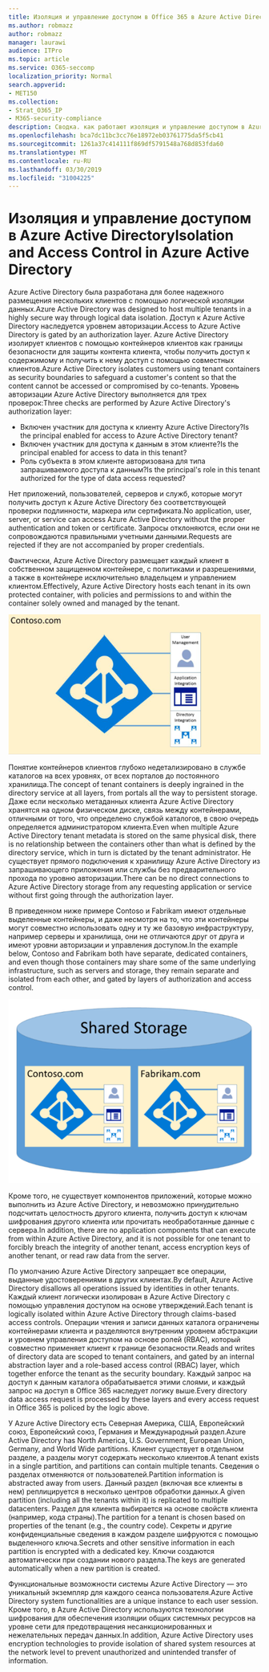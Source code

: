 ```yaml
---
title: Изоляция и управление доступом в Office 365 в Azure Active Directory
ms.author: robmazz
author: robmazz
manager: laurawi
audience: ITPro
ms.topic: article
ms.service: O365-seccomp
localization_priority: Normal
search.appverid:
- MET150
ms.collection:
- Strat_O365_IP
- M365-security-compliance
description: Сводка. как работают изоляция и управление доступом в Azure Active Directory.
ms.openlocfilehash: bca7dc11bc3cc76e18972eb03761775da5f5cb41
ms.sourcegitcommit: 1261a37c414111f869df5791548a768d853fda60
ms.translationtype: MT
ms.contentlocale: ru-RU
ms.lasthandoff: 03/30/2019
ms.locfileid: "31004225"
---
```

# <a name="isolation-and-access-control-in-azure-active-directory"></a><span data-ttu-id="6d0f7-103">Изоляция и управление доступом в Azure Active Directory</span><span class="sxs-lookup"><span data-stu-id="6d0f7-103">Isolation and Access Control in Azure Active Directory</span></span>

<span data-ttu-id="6d0f7-104">Azure Active Directory была разработана для более надежного размещения нескольких клиентов с помощью логической изоляции данных.</span><span class="sxs-lookup"><span data-stu-id="6d0f7-104">Azure Active Directory was designed to host multiple tenants in a highly secure way through logical data isolation.</span></span> <span data-ttu-id="6d0f7-105">Доступ к Azure Active Directory наследуется уровнем авторизации.</span><span class="sxs-lookup"><span data-stu-id="6d0f7-105">Access to Azure Active Directory is gated by an authorization layer.</span></span> <span data-ttu-id="6d0f7-106">Azure Active Directory изолирует клиентов с помощью контейнеров клиентов как границы безопасности для защиты контента клиента, чтобы получить доступ к содержимому и получить к нему доступ с помощью совместных клиентов.</span><span class="sxs-lookup"><span data-stu-id="6d0f7-106">Azure Active Directory isolates customers using tenant containers as security boundaries to safeguard a customer's content so that the content cannot be accessed or compromised by co-tenants.</span></span> <span data-ttu-id="6d0f7-107">Уровень авторизации Azure Active Directory выполняется для трех проверок:</span><span class="sxs-lookup"><span data-stu-id="6d0f7-107">Three checks are performed by Azure Active Directory's authorization layer:</span></span>
- <span data-ttu-id="6d0f7-108">Включен участник для доступа к клиенту Azure Active Directory?</span><span class="sxs-lookup"><span data-stu-id="6d0f7-108">Is the principal enabled for access to Azure Active Directory tenant?</span></span>
- <span data-ttu-id="6d0f7-109">Включен участник для доступа к данным в этом клиенте?</span><span class="sxs-lookup"><span data-stu-id="6d0f7-109">Is the principal enabled for access to data in this tenant?</span></span>
- <span data-ttu-id="6d0f7-110">Роль субъекта в этом клиенте авторизована для типа запрашиваемого доступа к данным?</span><span class="sxs-lookup"><span data-stu-id="6d0f7-110">Is the principal's role in this tenant authorized for the type of data access requested?</span></span>

<span data-ttu-id="6d0f7-111">Нет приложений, пользователей, серверов и служб, которые могут получить доступ к Azure Active Directory без соответствующей проверки подлинности, маркера или сертификата.</span><span class="sxs-lookup"><span data-stu-id="6d0f7-111">No application, user, server, or service can access Azure Active Directory without the proper authentication and token or certificate.</span></span> <span data-ttu-id="6d0f7-112">Запросы отклоняются, если они не сопровождаются правильными учетными данными.</span><span class="sxs-lookup"><span data-stu-id="6d0f7-112">Requests are rejected if they are not accompanied by proper credentials.</span></span>

<span data-ttu-id="6d0f7-113">Фактически, Azure Active Directory размещает каждый клиент в собственном защищенном контейнере, с политиками и разрешениями, а также в контейнере исключительно владельцем и управлением клиентом.</span><span class="sxs-lookup"><span data-stu-id="6d0f7-113">Effectively, Azure Active Directory hosts each tenant in its own protected container, with policies and permissions to and within the container solely owned and managed by the tenant.</span></span>
 
![Контейнер Azure](media/office-365-isolation-azure-container.png)

<span data-ttu-id="6d0f7-115">Понятие контейнеров клиентов глубоко недетализировано в службе каталогов на всех уровнях, от всех порталов до постоянного хранилища.</span><span class="sxs-lookup"><span data-stu-id="6d0f7-115">The concept of tenant containers is deeply ingrained in the directory service at all layers, from portals all the way to persistent storage.</span></span> <span data-ttu-id="6d0f7-116">Даже если несколько метаданных клиента Azure Active Directory хранятся на одном физическом диске, связь между контейнерами, отличными от того, что определено службой каталогов, в свою очередь определяется администратором клиента.</span><span class="sxs-lookup"><span data-stu-id="6d0f7-116">Even when multiple Azure Active Directory tenant metadata is stored on the same physical disk, there is no relationship between the containers other than what is defined by the directory service, which in turn is dictated by the tenant administrator.</span></span> <span data-ttu-id="6d0f7-117">Не существует прямого подключения к хранилищу Azure Active Directory из запрашивающего приложения или службы без предварительного прохода по уровню авторизации.</span><span class="sxs-lookup"><span data-stu-id="6d0f7-117">There can be no direct connections to Azure Active Directory storage from any requesting application or service without first going through the authorization layer.</span></span>

<span data-ttu-id="6d0f7-118">В приведенном ниже примере Contoso и Fabrikam имеют отдельные выделенные контейнеры, и даже несмотря на то, что эти контейнеры могут совместно использовать одну и ту же базовую инфраструктуру, например серверы и хранилища, они не отличаются друг от друга и имеют уровни авторизации и управления доступом.</span><span class="sxs-lookup"><span data-stu-id="6d0f7-118">In the example below, Contoso and Fabrikam both have separate, dedicated containers, and even though those containers may share some of the same underlying infrastructure, such as servers and storage, they remain separate and isolated from each other, and gated by layers of authorization and access control.</span></span>
 
![Выделенные контейнеры Azure](media/office-365-isolation-azure-dedicated-containers.png)

<span data-ttu-id="6d0f7-120">Кроме того, не существует компонентов приложений, которые можно выполнить из Azure Active Directory, и невозможно принудительно подсчитать целостность другого клиента, получить доступ к ключам шифрования другого клиента или прочитать необработанные данные с сервера.</span><span class="sxs-lookup"><span data-stu-id="6d0f7-120">In addition, there are no application components that can execute from within Azure Active Directory, and it is not possible for one tenant to forcibly breach the integrity of another tenant, access encryption keys of another tenant, or read raw data from the server.</span></span>

<span data-ttu-id="6d0f7-121">По умолчанию Azure Active Directory запрещает все операции, выданные удостоверениями в других клиентах.</span><span class="sxs-lookup"><span data-stu-id="6d0f7-121">By default, Azure Active Directory disallows all operations issued by identities in other tenants.</span></span> <span data-ttu-id="6d0f7-122">Каждый клиент логически изолирован в Azure Active Directory с помощью управления доступом на основе утверждений.</span><span class="sxs-lookup"><span data-stu-id="6d0f7-122">Each tenant is logically isolated within Azure Active Directory through claims-based access controls.</span></span> <span data-ttu-id="6d0f7-123">Операции чтения и записи данных каталога ограничены контейнерами клиента и разделяются внутренним уровнем абстракции и уровнем управления доступом на основе ролей (RBAC), который совместно применяет клиент к границе безопасности.</span><span class="sxs-lookup"><span data-stu-id="6d0f7-123">Reads and writes of directory data are scoped to tenant containers, and gated by an internal abstraction layer and a role-based access control (RBAC) layer, which together enforce the tenant as the security boundary.</span></span> <span data-ttu-id="6d0f7-124">Каждый запрос на доступ к данным каталога обрабатывается этими слоями, и каждый запрос на доступ в Office 365 наследует логику выше.</span><span class="sxs-lookup"><span data-stu-id="6d0f7-124">Every directory data access request is processed by these layers and every access request in Office 365 is policed by the logic above.</span></span>

<span data-ttu-id="6d0f7-125">У Azure Active Directory есть Северная Америка, США, Европейский союз, Европейский союз, Германия и Международный раздел.</span><span class="sxs-lookup"><span data-stu-id="6d0f7-125">Azure Active Directory has North America, U.S. Government, European Union, Germany, and World Wide partitions.</span></span> <span data-ttu-id="6d0f7-126">Клиент существует в отдельном разделе, а разделы могут содержать несколько клиентов.</span><span class="sxs-lookup"><span data-stu-id="6d0f7-126">A tenant exists in a single partition, and partitions can contain multiple tenants.</span></span> <span data-ttu-id="6d0f7-127">Сведения о разделах отменяются от пользователей.</span><span class="sxs-lookup"><span data-stu-id="6d0f7-127">Partition information is abstracted away from users.</span></span> <span data-ttu-id="6d0f7-128">Данный раздел (включая все клиенты в нем) реплицируется в несколько центров обработки данных.</span><span class="sxs-lookup"><span data-stu-id="6d0f7-128">A given partition (including all the tenants within it) is replicated to multiple datacenters.</span></span> <span data-ttu-id="6d0f7-129">Раздел для клиента выбирается на основе свойств клиента (например, кода страны).</span><span class="sxs-lookup"><span data-stu-id="6d0f7-129">The partition for a tenant is chosen based on properties of the tenant (e.g., the country code).</span></span> <span data-ttu-id="6d0f7-130">Секреты и другие конфиденциальные сведения в каждом разделе шифруются с помощью выделенного ключа.</span><span class="sxs-lookup"><span data-stu-id="6d0f7-130">Secrets and other sensitive information in each partition is encrypted with a dedicated key.</span></span> <span data-ttu-id="6d0f7-131">Ключи создаются автоматически при создании нового раздела.</span><span class="sxs-lookup"><span data-stu-id="6d0f7-131">The keys are generated automatically when a new partition is created.</span></span>

<span data-ttu-id="6d0f7-132">Функциональные возможности системы Azure Active Directory — это уникальный экземпляр для каждого сеанса пользователя.</span><span class="sxs-lookup"><span data-stu-id="6d0f7-132">Azure Active Directory system functionalities are a unique instance to each user session.</span></span> <span data-ttu-id="6d0f7-133">Кроме того, в Azure Active Directory используются технологии шифрования для обеспечения изоляции общих системных ресурсов на уровне сети для предотвращения несанкционированных и нежелательных передач данных.</span><span class="sxs-lookup"><span data-stu-id="6d0f7-133">In addition, Azure Active Directory uses encryption technologies to provide isolation of shared system resources at the network level to prevent unauthorized and unintended transfer of information.</span></span>
